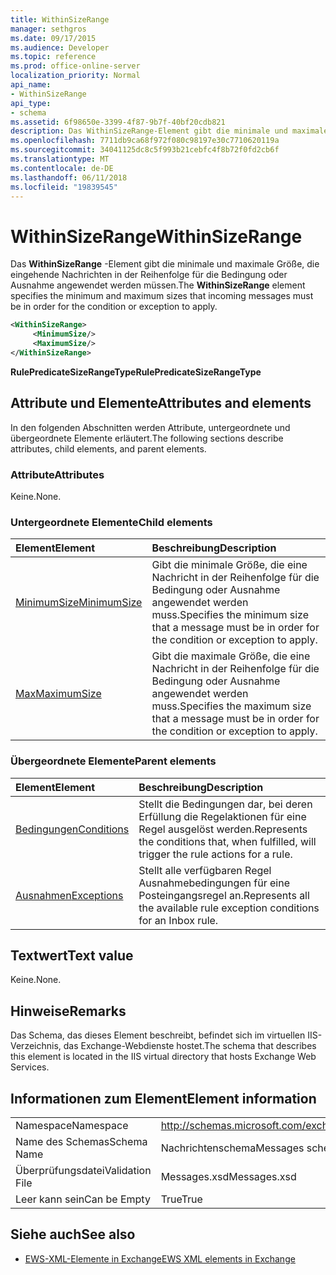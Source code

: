 ```yaml
---
title: WithinSizeRange
manager: sethgros
ms.date: 09/17/2015
ms.audience: Developer
ms.topic: reference
ms.prod: office-online-server
localization_priority: Normal
api_name:
- WithinSizeRange
api_type:
- schema
ms.assetid: 6f98650e-3399-4f87-9b7f-40bf20cdb821
description: Das WithinSizeRange-Element gibt die minimale und maximale Größe, die eingehende Nachrichten in der Reihenfolge für die Bedingung oder Ausnahme angewendet werden müssen.
ms.openlocfilehash: 7711db9ca68f972f080c98197e30c7710620119a
ms.sourcegitcommit: 34041125dc8c5f993b21cebfc4f8b72f0fd2cb6f
ms.translationtype: MT
ms.contentlocale: de-DE
ms.lasthandoff: 06/11/2018
ms.locfileid: "19839545"
---
```

# <a name="withinsizerange"></a><span data-ttu-id="35246-103">WithinSizeRange</span><span class="sxs-lookup"><span data-stu-id="35246-103">WithinSizeRange</span></span>

<span data-ttu-id="35246-104">Das **WithinSizeRange** -Element gibt die minimale und maximale Größe, die eingehende Nachrichten in der Reihenfolge für die Bedingung oder Ausnahme angewendet werden müssen.</span><span class="sxs-lookup"><span data-stu-id="35246-104">The **WithinSizeRange** element specifies the minimum and maximum sizes that incoming messages must be in order for the condition or exception to apply.</span></span> 
  
```XML
<WithinSizeRange>
     <MinimumSize/>
     <MaximumSize/>
</WithinSizeRange>
```

 <span data-ttu-id="35246-105">**RulePredicateSizeRangeType**</span><span class="sxs-lookup"><span data-stu-id="35246-105">**RulePredicateSizeRangeType**</span></span>
## <a name="attributes-and-elements"></a><span data-ttu-id="35246-106">Attribute und Elemente</span><span class="sxs-lookup"><span data-stu-id="35246-106">Attributes and elements</span></span>

<span data-ttu-id="35246-107">In den folgenden Abschnitten werden Attribute, untergeordnete und übergeordnete Elemente erläutert.</span><span class="sxs-lookup"><span data-stu-id="35246-107">The following sections describe attributes, child elements, and parent elements.</span></span>
  
### <a name="attributes"></a><span data-ttu-id="35246-108">Attribute</span><span class="sxs-lookup"><span data-stu-id="35246-108">Attributes</span></span>

<span data-ttu-id="35246-109">Keine.</span><span class="sxs-lookup"><span data-stu-id="35246-109">None.</span></span>
  
### <a name="child-elements"></a><span data-ttu-id="35246-110">Untergeordnete Elemente</span><span class="sxs-lookup"><span data-stu-id="35246-110">Child elements</span></span>

|<span data-ttu-id="35246-111">**Element**</span><span class="sxs-lookup"><span data-stu-id="35246-111">**Element**</span></span>|<span data-ttu-id="35246-112">**Beschreibung**</span><span class="sxs-lookup"><span data-stu-id="35246-112">**Description**</span></span>|
|:-----|:-----|
|[<span data-ttu-id="35246-113">MinimumSize</span><span class="sxs-lookup"><span data-stu-id="35246-113">MinimumSize</span></span>](minimumsize.md) <br/> |<span data-ttu-id="35246-114">Gibt die minimale Größe, die eine Nachricht in der Reihenfolge für die Bedingung oder Ausnahme angewendet werden muss.</span><span class="sxs-lookup"><span data-stu-id="35246-114">Specifies the minimum size that a message must be in order for the condition or exception to apply.</span></span>  <br/> |
|[<span data-ttu-id="35246-115">Max</span><span class="sxs-lookup"><span data-stu-id="35246-115">MaximumSize</span></span>](maximumsize.md) <br/> |<span data-ttu-id="35246-116">Gibt die maximale Größe, die eine Nachricht in der Reihenfolge für die Bedingung oder Ausnahme angewendet werden muss.</span><span class="sxs-lookup"><span data-stu-id="35246-116">Specifies the maximum size that a message must be in order for the condition or exception to apply.</span></span>  <br/> |
   
### <a name="parent-elements"></a><span data-ttu-id="35246-117">Übergeordnete Elemente</span><span class="sxs-lookup"><span data-stu-id="35246-117">Parent elements</span></span>

|<span data-ttu-id="35246-118">**Element**</span><span class="sxs-lookup"><span data-stu-id="35246-118">**Element**</span></span>|<span data-ttu-id="35246-119">**Beschreibung**</span><span class="sxs-lookup"><span data-stu-id="35246-119">**Description**</span></span>|
|:-----|:-----|
|[<span data-ttu-id="35246-120">Bedingungen</span><span class="sxs-lookup"><span data-stu-id="35246-120">Conditions</span></span>](conditions.md) <br/> |<span data-ttu-id="35246-121">Stellt die Bedingungen dar, bei deren Erfüllung die Regelaktionen für eine Regel ausgelöst werden.</span><span class="sxs-lookup"><span data-stu-id="35246-121">Represents the conditions that, when fulfilled, will trigger the rule actions for a rule.</span></span>  <br/> |
|[<span data-ttu-id="35246-122">Ausnahmen</span><span class="sxs-lookup"><span data-stu-id="35246-122">Exceptions</span></span>](exceptions.md) <br/> |<span data-ttu-id="35246-123">Stellt alle verfügbaren Regel Ausnahmebedingungen für eine Posteingangsregel an.</span><span class="sxs-lookup"><span data-stu-id="35246-123">Represents all the available rule exception conditions for an Inbox rule.</span></span>  <br/> |
   
## <a name="text-value"></a><span data-ttu-id="35246-124">Textwert</span><span class="sxs-lookup"><span data-stu-id="35246-124">Text value</span></span>

<span data-ttu-id="35246-125">Keine.</span><span class="sxs-lookup"><span data-stu-id="35246-125">None.</span></span>
  
## <a name="remarks"></a><span data-ttu-id="35246-126">Hinweise</span><span class="sxs-lookup"><span data-stu-id="35246-126">Remarks</span></span>

<span data-ttu-id="35246-127">Das Schema, das dieses Element beschreibt, befindet sich im virtuellen IIS-Verzeichnis, das Exchange-Webdienste hostet.</span><span class="sxs-lookup"><span data-stu-id="35246-127">The schema that describes this element is located in the IIS virtual directory that hosts Exchange Web Services.</span></span>
  
## <a name="element-information"></a><span data-ttu-id="35246-128">Informationen zum Element</span><span class="sxs-lookup"><span data-stu-id="35246-128">Element information</span></span>

|||
|:-----|:-----|
|<span data-ttu-id="35246-129">Namespace</span><span class="sxs-lookup"><span data-stu-id="35246-129">Namespace</span></span>  <br/> |http://schemas.microsoft.com/exchange/services/2006/messages  <br/> |
|<span data-ttu-id="35246-130">Name des Schemas</span><span class="sxs-lookup"><span data-stu-id="35246-130">Schema Name</span></span>  <br/> |<span data-ttu-id="35246-131">Nachrichtenschema</span><span class="sxs-lookup"><span data-stu-id="35246-131">Messages schema</span></span>  <br/> |
|<span data-ttu-id="35246-132">Überprüfungsdatei</span><span class="sxs-lookup"><span data-stu-id="35246-132">Validation File</span></span>  <br/> |<span data-ttu-id="35246-133">Messages.xsd</span><span class="sxs-lookup"><span data-stu-id="35246-133">Messages.xsd</span></span>  <br/> |
|<span data-ttu-id="35246-134">Leer kann sein</span><span class="sxs-lookup"><span data-stu-id="35246-134">Can be Empty</span></span>  <br/> |<span data-ttu-id="35246-135">True</span><span class="sxs-lookup"><span data-stu-id="35246-135">True</span></span>  <br/> |
   
## <a name="see-also"></a><span data-ttu-id="35246-136">Siehe auch</span><span class="sxs-lookup"><span data-stu-id="35246-136">See also</span></span>



- [<span data-ttu-id="35246-137">EWS-XML-Elemente in Exchange</span><span class="sxs-lookup"><span data-stu-id="35246-137">EWS XML elements in Exchange</span></span>](ews-xml-elements-in-exchange.md)

